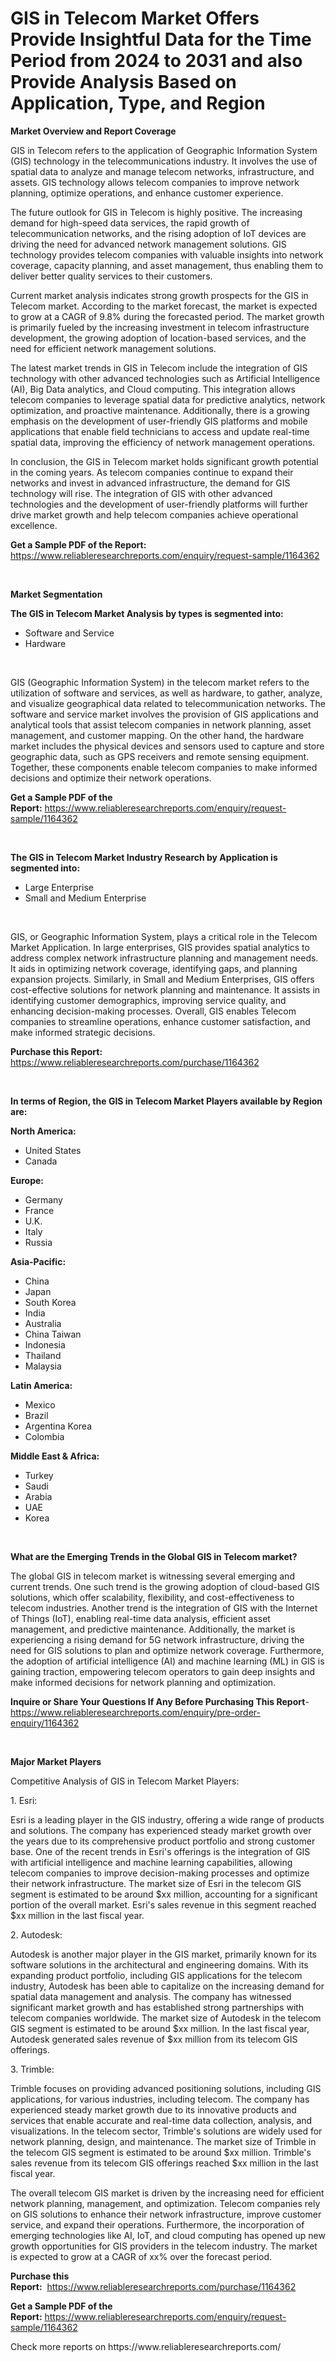 <p><h1>GIS in Telecom Market Offers Provide Insightful Data for the Time Period from 2024 to 2031 and also Provide Analysis Based on Application, Type, and Region</h1></p><p><strong>Market Overview and Report Coverage</strong></p>
<p><p>GIS in Telecom refers to the application of Geographic Information System (GIS) technology in the telecommunications industry. It involves the use of spatial data to analyze and manage telecom networks, infrastructure, and assets. GIS technology allows telecom companies to improve network planning, optimize operations, and enhance customer experience.</p><p>The future outlook for GIS in Telecom is highly positive. The increasing demand for high-speed data services, the rapid growth of telecommunication networks, and the rising adoption of IoT devices are driving the need for advanced network management solutions. GIS technology provides telecom companies with valuable insights into network coverage, capacity planning, and asset management, thus enabling them to deliver better quality services to their customers.</p><p>Current market analysis indicates strong growth prospects for the GIS in Telecom market. According to the market forecast, the market is expected to grow at a CAGR of 9.8% during the forecasted period. The market growth is primarily fueled by the increasing investment in telecom infrastructure development, the growing adoption of location-based services, and the need for efficient network management solutions.</p><p>The latest market trends in GIS in Telecom include the integration of GIS technology with other advanced technologies such as Artificial Intelligence (AI), Big Data analytics, and Cloud computing. This integration allows telecom companies to leverage spatial data for predictive analytics, network optimization, and proactive maintenance. Additionally, there is a growing emphasis on the development of user-friendly GIS platforms and mobile applications that enable field technicians to access and update real-time spatial data, improving the efficiency of network management operations.</p><p>In conclusion, the GIS in Telecom market holds significant growth potential in the coming years. As telecom companies continue to expand their networks and invest in advanced infrastructure, the demand for GIS technology will rise. The integration of GIS with other advanced technologies and the development of user-friendly platforms will further drive market growth and help telecom companies achieve operational excellence.</p></p>
<p><strong>Get a Sample PDF of the Report:</strong> <a href="https://www.reliableresearchreports.com/enquiry/request-sample/1164362">https://www.reliableresearchreports.com/enquiry/request-sample/1164362</a></p>
<p>&nbsp;</p>
<p><strong>Market Segmentation</strong></p>
<p><strong>The GIS in Telecom Market Analysis by types is segmented into:</strong></p>
<p><ul><li>Software and Service</li><li>Hardware</li></ul></p>
<p>&nbsp;</p>
<p><p>GIS (Geographic Information System) in the telecom market refers to the utilization of software and services, as well as hardware, to gather, analyze, and visualize geographical data related to telecommunication networks. The software and service market involves the provision of GIS applications and analytical tools that assist telecom companies in network planning, asset management, and customer mapping. On the other hand, the hardware market includes the physical devices and sensors used to capture and store geographic data, such as GPS receivers and remote sensing equipment. Together, these components enable telecom companies to make informed decisions and optimize their network operations.</p></p>
<p><strong>Get a Sample PDF of the Report:</strong>&nbsp;<a href="https://www.reliableresearchreports.com/enquiry/request-sample/1164362">https://www.reliableresearchreports.com/enquiry/request-sample/1164362</a></p>
<p>&nbsp;</p>
<p><strong>The GIS in Telecom Market Industry Research by Application is segmented into:</strong></p>
<p><ul><li>Large Enterprise</li><li>Small and Medium Enterprise</li></ul></p>
<p>&nbsp;</p>
<p><p>GIS, or Geographic Information System, plays a critical role in the Telecom Market Application. In large enterprises, GIS provides spatial analytics to address complex network infrastructure planning and management needs. It aids in optimizing network coverage, identifying gaps, and planning expansion projects. Similarly, in Small and Medium Enterprises, GIS offers cost-effective solutions for network planning and maintenance. It assists in identifying customer demographics, improving service quality, and enhancing decision-making processes. Overall, GIS enables Telecom companies to streamline operations, enhance customer satisfaction, and make informed strategic decisions.</p></p>
<p><strong>Purchase this Report:</strong>&nbsp; <a href="https://www.reliableresearchreports.com/purchase/1164362">https://www.reliableresearchreports.com/purchase/1164362</a></p>
<p>&nbsp;</p>
<p><strong>In terms of Region, the GIS in Telecom Market Players available by Region are:</strong></p>
<p>
    <p> <strong> North America: </strong>
        <ul>
            <li>United States</li>
            <li>Canada</li>
        </ul>
        </p> 
    <p> <strong> Europe: </strong>
        <ul>
            <li>Germany</li>
            <li>France</li>
            <li>U.K.</li>
            <li>Italy</li>
            <li>Russia</li>
        </ul>
        </p> 
    <p> <strong> Asia-Pacific: </strong>
        <ul>
            <li>China</li>
            <li>Japan</li>
            <li>South Korea</li>
            <li>India</li>
            <li>Australia</li>
            <li>China Taiwan</li>
            <li>Indonesia</li>
            <li>Thailand</li>
            <li>Malaysia</li>
        </ul>
        </p> 
    <p> <strong> Latin America: </strong>
        <ul>
            <li>Mexico</li>
            <li>Brazil</li>
            <li>Argentina Korea</li>
            <li>Colombia</li>
        </ul>
        </p> 
    <p> <strong> Middle East & Africa: </strong>
        <ul>
            <li>Turkey</li>
            <li>Saudi</li>
            <li>Arabia</li>
            <li>UAE</li>
            <li>Korea</li>
        </ul>
    </p>
    </p>
<p>&nbsp;</p>
<p><strong>What are the Emerging Trends in the Global GIS in Telecom market?</strong></p>
<p><p>The global GIS in telecom market is witnessing several emerging and current trends. One such trend is the growing adoption of cloud-based GIS solutions, which offer scalability, flexibility, and cost-effectiveness to telecom industries. Another trend is the integration of GIS with the Internet of Things (IoT), enabling real-time data analysis, efficient asset management, and predictive maintenance. Additionally, the market is experiencing a rising demand for 5G network infrastructure, driving the need for GIS solutions to plan and optimize network coverage. Furthermore, the adoption of artificial intelligence (AI) and machine learning (ML) in GIS is gaining traction, empowering telecom operators to gain deep insights and make informed decisions for network planning and optimization.</p></p>
<p><strong>Inquire or Share Your Questions If Any Before Purchasing This Report</strong>- <a href="https://www.reliableresearchreports.com/enquiry/pre-order-enquiry/1164362">https://www.reliableresearchreports.com/enquiry/pre-order-enquiry/1164362</a></p>
<p>&nbsp;</p>
<p><strong>Major Market Players</strong></p>
<p><p>Competitive Analysis of GIS in Telecom Market Players:</p><p>1. Esri:</p><p>Esri is a leading player in the GIS industry, offering a wide range of products and solutions. The company has experienced steady market growth over the years due to its comprehensive product portfolio and strong customer base. One of the recent trends in Esri's offerings is the integration of GIS with artificial intelligence and machine learning capabilities, allowing telecom companies to improve decision-making processes and optimize their network infrastructure. The market size of Esri in the telecom GIS segment is estimated to be around $xx million, accounting for a significant portion of the overall market. Esri's sales revenue in this segment reached $xx million in the last fiscal year.</p><p>2. Autodesk:</p><p>Autodesk is another major player in the GIS market, primarily known for its software solutions in the architectural and engineering domains. With its expanding product portfolio, including GIS applications for the telecom industry, Autodesk has been able to capitalize on the increasing demand for spatial data management and analysis. The company has witnessed significant market growth and has established strong partnerships with telecom companies worldwide. The market size of Autodesk in the telecom GIS segment is estimated to be around $xx million. In the last fiscal year, Autodesk generated sales revenue of $xx million from its telecom GIS offerings.</p><p>3. Trimble:</p><p>Trimble focuses on providing advanced positioning solutions, including GIS applications, for various industries, including telecom. The company has experienced steady market growth due to its innovative products and services that enable accurate and real-time data collection, analysis, and visualizations. In the telecom sector, Trimble's solutions are widely used for network planning, design, and maintenance. The market size of Trimble in the telecom GIS segment is estimated to be around $xx million. Trimble's sales revenue from its telecom GIS offerings reached $xx million in the last fiscal year.</p><p>The overall telecom GIS market is driven by the increasing need for efficient network planning, management, and optimization. Telecom companies rely on GIS solutions to enhance their network infrastructure, improve customer service, and expand their operations. Furthermore, the incorporation of emerging technologies like AI, IoT, and cloud computing has opened up new growth opportunities for GIS providers in the telecom industry. The market is expected to grow at a CAGR of xx% over the forecast period.</p></p>
<p><strong>Purchase this Report:</strong>&nbsp;&nbsp;<a href="https://www.reliableresearchreports.com/purchase/1164362">https://www.reliableresearchreports.com/purchase/1164362</a></p>
<p></p>
<p><strong>Get a Sample PDF of the Report:</strong>&nbsp;<a href="https://www.reliableresearchreports.com/enquiry/request-sample/1164362">https://www.reliableresearchreports.com/enquiry/request-sample/1164362</a></p>
<p>Check more reports on https://www.reliableresearchreports.com/</p>